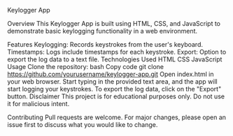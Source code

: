 Keylogger App

Overview
This Keylogger App is built using HTML, CSS, and JavaScript to demonstrate basic keylogging functionality in a web environment.

Features
Keylogging: Records keystrokes from the user's keyboard.
Timestamps: Logs include timestamps for each keystroke.
Export: Option to export the log data to a text file.
Technologies Used
HTML
CSS
JavaScript
Usage
Clone the repository:
bash
Copy code
git clone https://github.com/yourusername/keylogger-app.git
Open index.html in your web browser.
Start typing in the provided text area, and the app will start logging your keystrokes.
To export the log data, click on the "Export" button.
Disclaimer
This project is for educational purposes only. Do not use it for malicious intent.

Contributing
Pull requests are welcome. For major changes, please open an issue first to discuss what you would like to change.
